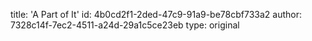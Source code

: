 title: 'A Part of It'
id: 4b0cd2f1-2ded-47c9-91a9-be78cbf733a2
author: 7328c14f-7ec2-4511-a24d-29a1c5ce23eb
type: original
